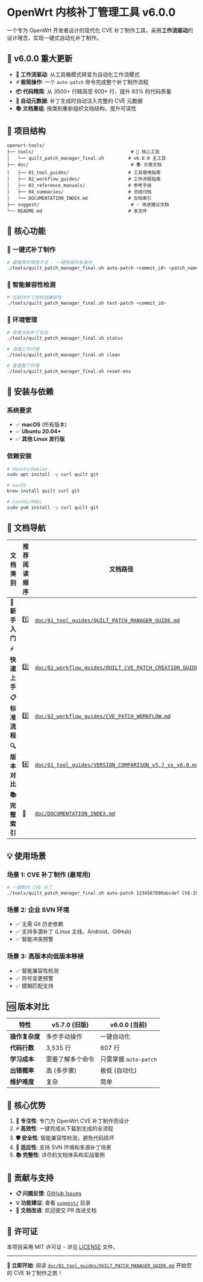# OpenWrt 内核补丁管理工具 v6.0.0

一个专为 OpenWrt 开发者设计的现代化 CVE 补丁制作工具，采用**工作流驱动**的设计理念，实现一键式自动化补丁制作。

## 🚀 v6.0.0 重大更新

- **🎯 工作流驱动**: 从工具箱模式转变为自动化工作流模式
- **⚡ 极简操作**: 一个 `auto-patch` 命令完成整个补丁制作流程
- **📦 代码精简**: 从 3500+ 行精简至 600+ 行，提升 83% 的代码质量
- **🤖 自动元数据**: 补丁生成时自动注入完整的 CVE 元数据
- **📚 文档重组**: 按类别重新组织文档结构，提升可读性

## 📁 项目结构

```
openwrt-tools/
├── tools/                                    # 🔧 核心工具
│   └── quilt_patch_manager_final.sh         # v6.0.0 主工具
├── doc/                                      # 📚 分类文档
│   ├── 01_tool_guides/                      # 工具使用指南
│   ├── 02_workflow_guides/                  # 工作流程指南
│   ├── 03_reference_manuals/                # 参考手册
│   ├── 04_summaries/                        # 总结归档
│   └── DOCUMENTATION_INDEX.md               # 文档索引
├── suggest/                                  # 💡 改进建议文档
└── README.md                                # 本文件
```

## 🎯 核心功能

### 🥇 一键式补丁制作
```bash
# 最推荐的使用方式 - 一键完成所有操作
./tools/quilt_patch_manager_final.sh auto-patch <commit_id> <patch_name>
```

### 🥈 智能兼容性检测
```bash
# 在制作补丁前检测兼容性
./tools/quilt_patch_manager_final.sh test-patch <commit_id>
```

### 🥉 环境管理
```bash
# 查看当前补丁状态
./tools/quilt_patch_manager_final.sh status

# 清理工作环境
./tools/quilt_patch_manager_final.sh clean

# 重置整个环境
./tools/quilt_patch_manager_final.sh reset-env
```

## 🔧 安装与依赖

### 系统要求
- ✅ **macOS** (所有版本)
- ✅ **Ubuntu 20.04+**
- ✅ **其他 Linux 发行版**

### 依赖安装
```bash
# Ubuntu/Debian
sudo apt install -y curl quilt git

# macOS
brew install quilt curl git

# CentOS/RHEL
sudo yum install -y curl quilt git
```

## 📖 文档导航

| 文档类别 | 推荐阅读顺序 | 文档路径 |
|---------|-------------|----------|
| **🔰 新手入门** | 1️⃣ | [`doc/01_tool_guides/QUILT_PATCH_MANAGER_GUIDE.md`](doc/01_tool_guides/QUILT_PATCH_MANAGER_GUIDE.md) |
| **⚡ 快速上手** | 2️⃣ | [`doc/02_workflow_guides/QUILT_CVE_PATCH_CREATION_GUIDE.md`](doc/02_workflow_guides/QUILT_CVE_PATCH_CREATION_GUIDE.md) |
| **📋 标准流程** | 3️⃣ | [`doc/02_workflow_guides/CVE_PATCH_WORKFLOW.md`](doc/02_workflow_guides/CVE_PATCH_WORKFLOW.md) |
| **🔍 版本对比** | 4️⃣ | [`doc/01_tool_guides/VERSION_COMPARISON_v5.7_vs_v6.0.md`](doc/01_tool_guides/VERSION_COMPARISON_v5.7_vs_v6.0.md) |
| **📚 完整索引** | 🔗 | [`doc/DOCUMENTATION_INDEX.md`](doc/DOCUMENTATION_INDEX.md) |

## 💡 使用场景

### 场景 1: CVE 补丁制作 (最常用)
```bash
# 一键制作 CVE 补丁
./tools/quilt_patch_manager_final.sh auto-patch 1234567890abcdef CVE-2024-12345
```

### 场景 2: 企业 SVN 环境
- ✅ 无需 Git 历史依赖
- ✅ 支持多源补丁 (Linux 主线、Android、GitHub)
- ✅ 智能冲突预警

### 场景 3: 高版本向低版本移植
- ✅ 智能兼容性检测
- ✅ 符号变更预警
- ✅ 模糊匹配支持

## 🆚 版本对比

| 特性 | v5.7.0 (旧版) | v6.0.0 (当前) |
|------|---------------|---------------|
| **操作复杂度** | 多步手动操作 | 一键自动化 |
| **代码行数** | 3,535 行 | 607 行 |
| **学习成本** | 需要了解多个命令 | 只需掌握 `auto-patch` |
| **出错概率** | 高 (多步骤) | 极低 (自动化) |
| **维护难度** | 复杂 | 简单 |

## 🌟 核心优势

1. **🎯 专注性**: 专门为 OpenWrt CVE 补丁制作而设计
2. **⚡ 高效性**: 一键完成从下载到生成的全流程
3. **🛡️ 安全性**: 智能兼容性检测，避免代码损坏
4. **🔧 适应性**: 支持 SVN 环境和多源补丁场景
5. **📚 完整性**: 详尽的文档体系和实战案例

## 🤝 贡献与支持

- **📋 问题反馈**: [GitHub Issues](https://github.com/TbusOS/openwrt-tools/issues)
- **💡 功能建议**: 查看 [`suggest/`](suggest/) 目录
- **📖 文档改进**: 欢迎提交 PR 改进文档

## 📄 许可证

本项目采用 MIT 许可证 - 详见 [LICENSE](LICENSE) 文件。

---

**🎉 立即开始**: 阅读 [`doc/01_tool_guides/QUILT_PATCH_MANAGER_GUIDE.md`](doc/01_tool_guides/QUILT_PATCH_MANAGER_GUIDE.md) 开始您的 CVE 补丁制作之旅！